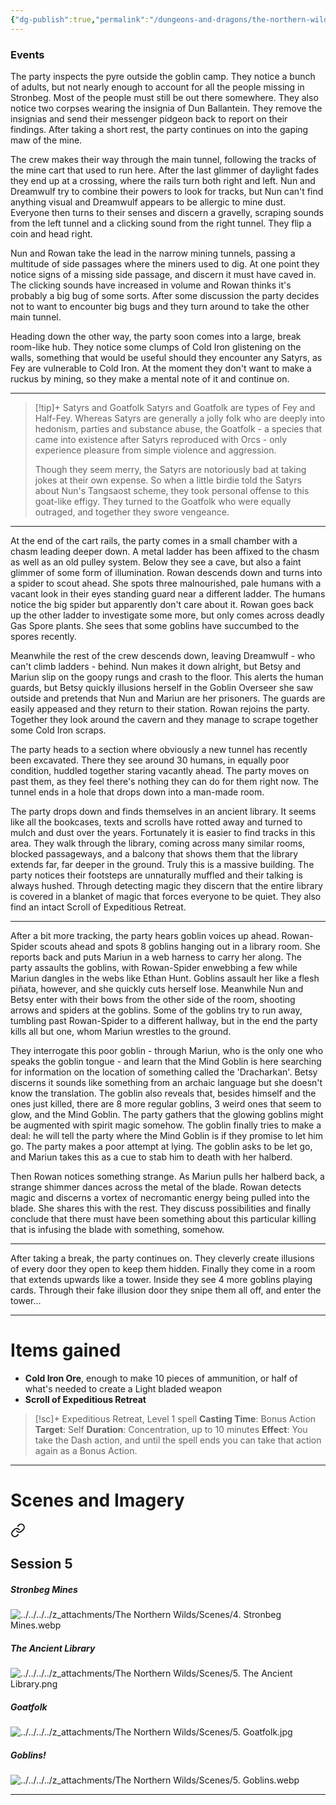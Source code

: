 ```yaml
---
{"dg-publish":true,"permalink":"/dungeons-and-dragons/the-northern-wilds/players/journal/session-5/","tags":["TTRPG/Campaigns/Northern-Wilds","Journal"]}
---
```


### Events
The party inspects the pyre outside the goblin camp. They notice a bunch of adults, but not nearly enough to account for all the people missing in Stronbeg. Most of the people must still be out there somewhere. They also notice two corpses wearing the insignia of Dun Ballantein. They remove the insignias and send their messenger pidgeon back to report on their findings. After taking a short rest, the party continues on into the gaping maw of the mine.

The crew makes their way through the main tunnel, following the tracks of the mine cart that used to run here. After the last glimmer of daylight fades they end up at a crossing, where the rails turn both right and left. Nun and Dreamwulf try to combine their powers to look for tracks, but Nun can't find anything visual and Dreamwulf appears to be allergic to mine dust. Everyone then turns to their senses and discern a gravelly, scraping sounds from the left tunnel and a clicking sound from the right tunnel. They flip a coin and head right.

Nun and Rowan take the lead in the narrow mining tunnels, passing a multitude of side passages where the miners used to dig. At one point they notice signs of a missing side passage, and discern it must have caved in. The clicking sounds have increased in volume and Rowan thinks it's probably a big bug of some sorts. After some discussion the party decides not to want to encounter big bugs and they turn around to take the other main tunnel.

Heading down the other way, the party soon comes into a large, break room-like hub. They notice some clumps of Cold Iron glistening on the walls, something that would be useful should they encounter any Satyrs, as Fey are vulnerable to Cold Iron. At the moment they don't want to make a ruckus by mining, so they make a mental note of it and continue on.

---
>[!tip]+ Satyrs and Goatfolk
>Satyrs and Goatfolk are types of Fey and Half-Fey. Whereas Satyrs are generally a jolly folk who are deeply into hedonism, parties and substance abuse, the Goatfolk - a species that came into existence after Satyrs reproduced with Orcs - only experience pleasure from simple violence and aggression.
>
>Though they seem merry, the Satyrs are notoriously bad at taking jokes at their own expense. So when a little birdie told the Satyrs about Nun's Tangsaost scheme, they took personal offense to this goat-like effigy. They turned to the Goatfolk who were equally outraged, and together they swore vengeance.

---
At the end of the cart rails, the party comes in a small chamber with a chasm leading deeper down. A metal ladder has been affixed to the chasm as well as an old pulley system. Below they see a cave, but also a faint glimmer of some form of illumination. Rowan descends down and turns into a spider to scout ahead. She spots three malnourished, pale humans with a vacant look in their eyes standing guard near a different ladder. The humans notice the big spider but apparently don't care about it. Rowan goes back up the other ladder to investigate some more, but only comes across deadly Gas Spore plants. She sees that some goblins have succumbed to the spores recently.

Meanwhile the rest of the crew descends down, leaving Dreamwulf - who can't climb ladders - behind. Nun makes it down alright, but Betsy and Mariun slip on the goopy rungs and crash to the floor. This alerts the human guards, but Betsy quickly illusions herself in the Goblin Overseer she saw outside and pretends that Nun and Mariun are her prisoners. The guards are easily appeased and they return to their station. Rowan rejoins the party. Together they look around the cavern and they manage to scrape together some Cold Iron scraps.

The party heads to a section where obviously a new tunnel has recently been excavated. There they see around 30 humans, in equally poor condition, huddled together staring vacantly ahead. The party moves on past them, as they feel there's nothing they can do for them right now. The tunnel ends in a hole that drops down into a man-made room.

The party drops down and finds themselves in an ancient library. It seems like all the bookcases, texts and scrolls have rotted away and turned to mulch and dust over the years. Fortunately it is easier to find tracks in this area. They walk through the library, coming across many similar rooms, blocked passageways, and a balcony that shows them that the library extends far, far deeper in the ground. Truly this is a massive building. The party notices their footsteps are unnaturally muffled and their talking is always hushed. Through detecting magic they discern that the entire library is covered in a blanket of magic that forces everyone to be quiet. They also find an intact Scroll of Expeditious Retreat.

---
After a bit more tracking, the party hears goblin voices up ahead. Rowan-Spider scouts ahead and spots 8 goblins hanging out in a library room. She reports back and puts Mariun in a web harness to carry her along. The party assaults the goblins, with Rowan-Spider enwebbing a few while Mariun dangles in the webs like Ethan Hunt. Goblins assault her like a flesh piñata, however, and she quickly cuts herself lose. Meanwhile Nun and Betsy enter with their bows from the other side of the room, shooting arrows and spiders at the goblins. Some of the goblins try to run away, tumbling past Rowan-Spider to a different hallway, but in the end the party kills all but one, whom Mariun wrestles to the ground.

They interrogate this poor goblin - through Mariun, who is the only one who speaks the goblin tongue - and learn that the Mind Goblin is here searching for information on the location of something called the 'Dracharkan'. Betsy discerns it sounds like something from an archaic language but she doesn't know the translation. The goblin also reveals that, besides himself and the ones just killed, there are 8 more regular goblins, 3 weird ones that seem to glow, and the Mind Goblin. The party gathers that the glowing goblins might be augmented with spirit magic somehow. The goblin finally tries to make a deal: he will tell the party where the Mind Goblin is if they promise to let him go. The party makes a poor attempt at lying. The goblin asks to be let go, and Mariun takes this as a cue to stab him to death with her halberd.

Then Rowan notices something strange. As Mariun pulls her halberd back, a strange shimmer dances across the metal of the blade. Rowan detects magic and discerns a vortex of necromantic energy being pulled into the blade. She shares this with the rest. They discuss possibilities and finally conclude that there must have been something about this particular killing that is infusing the blade with something, somehow.

---
After taking a break, the party continues on. They cleverly create illusions of every door they open to keep them hidden. Finally they come in a room that extends upwards like a tower. Inside they see 4 more goblins playing cards. Through their fake illusion door they snipe them all off, and enter the tower...

---
# Items gained
- **Cold Iron Ore**, enough to make 10 pieces of ammunition, or half of what's needed to create a Light bladed weapon
- **Scroll of Expeditious Retreat**
>[!sc]+ Expeditious Retreat, Level 1 spell
>**Casting Time**: Bonus Action
>**Target**: Self
>**Duration**: Concentration, up to 10 minutes
>**Effect**: You take the Dash action, and until the spell ends you can take that action again as a Bonus Action.

---
# Scenes and Imagery

<div class="transclusion internal-embed is-loaded"><a class="markdown-embed-link" href="/dungeons-and-dragons/the-northern-wilds/players/reference-material/scenes-and-imagery/#session-5" aria-label="Open link"><svg xmlns="http://www.w3.org/2000/svg" width="24" height="24" viewBox="0 0 24 24" fill="none" stroke="currentColor" stroke-width="2" stroke-linecap="round" stroke-linejoin="round" class="svg-icon lucide-link"><path d="M10 13a5 5 0 0 0 7.54.54l3-3a5 5 0 0 0-7.07-7.07l-1.72 1.71"></path><path d="M14 11a5 5 0 0 0-7.54-.54l-3 3a5 5 0 0 0 7.07 7.07l1.71-1.71"></path></svg></a><div class="markdown-embed">



## Session 5
##### Stronbeg Mines
![../../../../z_attachments/The Northern Wilds/Scenes/4. Stronbeg Mines.webp](/img/user/z_attachments/The%20Northern%20Wilds/Scenes/4.%20Stronbeg%20Mines.webp)

##### The Ancient Library
![../../../../z_attachments/The Northern Wilds/Scenes/5. The Ancient Library.png](/img/user/z_attachments/The%20Northern%20Wilds/Scenes/5.%20The%20Ancient%20Library.png)

##### Goatfolk
![../../../../z_attachments/The Northern Wilds/Scenes/5. Goatfolk.jpg](/img/user/z_attachments/The%20Northern%20Wilds/Scenes/5.%20Goatfolk.jpg)

##### Goblins!
![../../../../z_attachments/The Northern Wilds/Scenes/5. Goblins.webp](/img/user/z_attachments/The%20Northern%20Wilds/Scenes/5.%20Goblins.webp)


---

</div></div>
